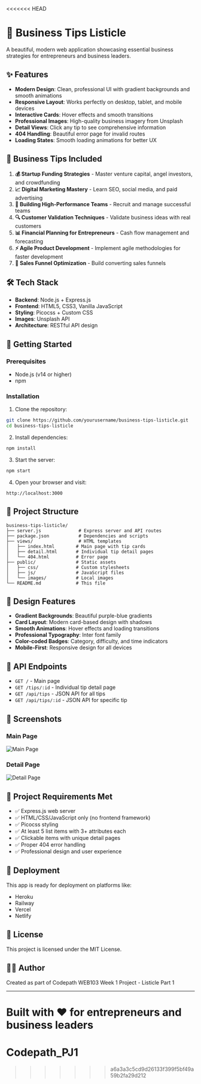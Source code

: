 <<<<<<< HEAD
# 🚀 Business Tips Listicle

A beautiful, modern web application showcasing essential business strategies for entrepreneurs and business leaders.

## ✨ Features

- **Modern Design**: Clean, professional UI with gradient backgrounds and smooth animations
- **Responsive Layout**: Works perfectly on desktop, tablet, and mobile devices
- **Interactive Cards**: Hover effects and smooth transitions
- **Professional Images**: High-quality business imagery from Unsplash
- **Detail Views**: Click any tip to see comprehensive information
- **404 Handling**: Beautiful error page for invalid routes
- **Loading States**: Smooth loading animations for better UX

## 🎯 Business Tips Included

1. **💰 Startup Funding Strategies** - Master venture capital, angel investors, and crowdfunding
2. **📈 Digital Marketing Mastery** - Learn SEO, social media, and paid advertising
3. **👥 Building High-Performance Teams** - Recruit and manage successful teams
4. **🔍 Customer Validation Techniques** - Validate business ideas with real customers
5. **📊 Financial Planning for Entrepreneurs** - Cash flow management and forecasting
6. **⚡ Agile Product Development** - Implement agile methodologies for faster development
7. **💼 Sales Funnel Optimization** - Build converting sales funnels

## 🛠️ Tech Stack

- **Backend**: Node.js + Express.js
- **Frontend**: HTML5, CSS3, Vanilla JavaScript
- **Styling**: Picocss + Custom CSS
- **Images**: Unsplash API
- **Architecture**: RESTful API design

## 🚀 Getting Started

### Prerequisites
- Node.js (v14 or higher)
- npm

### Installation

1. Clone the repository:
```bash
git clone https://github.com/yourusername/business-tips-listicle.git
cd business-tips-listicle
```

2. Install dependencies:
```bash
npm install
```

3. Start the server:
```bash
npm start
```

4. Open your browser and visit:
```
http://localhost:3000
```

## 📁 Project Structure

```
business-tips-listicle/
├── server.js              # Express server and API routes
├── package.json           # Dependencies and scripts
├── views/                 # HTML templates
│   ├── index.html        # Main page with tip cards
│   ├── detail.html       # Individual tip detail pages
│   └── 404.html          # Error page
├── public/               # Static assets
│   ├── css/              # Custom stylesheets
│   ├── js/               # JavaScript files
│   └── images/           # Local images
└── README.md             # This file
```

## 🎨 Design Features

- **Gradient Backgrounds**: Beautiful purple-blue gradients
- **Card Layout**: Modern card-based design with shadows
- **Smooth Animations**: Hover effects and loading transitions
- **Professional Typography**: Inter font family
- **Color-coded Badges**: Category, difficulty, and time indicators
- **Mobile-First**: Responsive design for all devices

## 🔗 API Endpoints

- `GET /` - Main page
- `GET /tips/:id` - Individual tip detail page
- `GET /api/tips` - JSON API for all tips
- `GET /api/tips/:id` - JSON API for specific tip

## 📱 Screenshots

### Main Page
![Main Page](https://via.placeholder.com/800x400/667eea/ffffff?text=Business+Tips+Main+Page)

### Detail Page
![Detail Page](https://via.placeholder.com/800x400/764ba2/ffffff?text=Business+Tip+Detail+Page)

## 🎯 Project Requirements Met

- ✅ Express.js web server
- ✅ HTML/CSS/JavaScript only (no frontend framework)
- ✅ Picocss styling
- ✅ At least 5 list items with 3+ attributes each
- ✅ Clickable items with unique detail pages
- ✅ Proper 404 error handling
- ✅ Professional design and user experience

## 🚀 Deployment

This app is ready for deployment on platforms like:
- Heroku
- Railway
- Vercel
- Netlify

## 📄 License

This project is licensed under the MIT License.

## 👨‍💻 Author

Created as part of Codepath WEB103 Week 1 Project - Listicle Part 1

---

**Built with ❤️ for entrepreneurs and business leaders**
=======
# Codepath_PJ1
>>>>>>> a6a3a3c5cd9d26133f399f5bf49a59b2fa29d212
